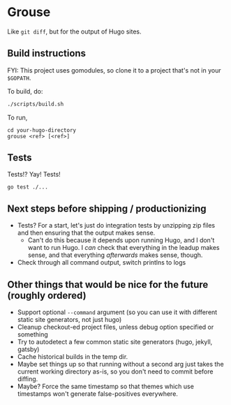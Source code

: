 # Grouse

Like `git diff`, but for the output of Hugo sites.

## Build instructions

FYI: This project uses gomodules, so clone it to a project that's not in your `$GOPATH`.

To build, do:

```sh
./scripts/build.sh
```

To run,

```
cd your-hugo-directory
grouse <ref> [<ref>]
```

## Tests

Tests!? Yay! Tests!

```
go test ./...
```

## Next steps before shipping / productionizing
- Tests? For a start, let's just do integration tests by unzipping zip files and then ensuring that the output makes sense.
  - Can't do this because it depends upon running Hugo, and I don't want to run Hugo. I _can_ check that everything in the leadup makes sense, and that everything _afterwards_ makes sense, though.
- Check through all command output, switch printlns to logs

## Other things that would be nice for the future (roughly ordered)
- Support optional `--command` argument (so you can use it with different static site generators, not just hugo)
- Cleanup checkout-ed project files, unless debug option specified or something
- Try to autodetect a few common static site generators (hugo, jekyll, gatsby)
- Cache historical builds in the temp dir.
- Maybe set things up so that running without a second arg just takes the current working directory as-is, so you don't need to commit before diffing.
- Maybe? Force the same timestamp so that themes which use timestamps won't generate false-positives everywhere.
